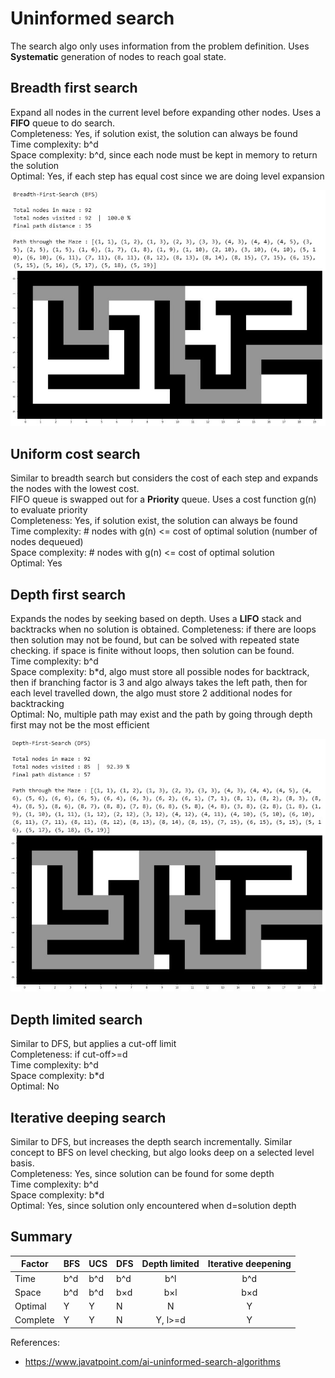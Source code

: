 # Uninformed search

The search algo only uses information from the problem definition. Uses **Systematic** generation of nodes to reach goal state.

## Breadth first search

Expand all nodes in the current level before expanding other nodes. Uses a **FIFO** queue to do search.  
Completeness: Yes, if solution exist, the solution can always be found  
Time complexity: b^d  
Space complexity: b^d, since each node must be kept in memory to return the solution  
Optimal: Yes, if each step has equal cost since we are doing level expansion 

![BFS](BFS.jpg)

## Uniform cost search

Similar to breadth search but considers the cost of each step and expands the nodes with the lowest cost.  
FIFO queue is swapped out for a **Priority** queue. Uses a cost function g(n) to evaluate priority  
Completeness: Yes, if solution exist, the solution can always be found  
Time complexity: # nodes with g(n) <= cost of optimal solution (number of nodes dequeued)  
Space complexity: # nodes with g(n) <= cost of optimal solution  
Optimal: Yes

## Depth first search

Expands the nodes by seeking based on depth. Uses a **LIFO** stack and backtracks when no solution is obtained.
Completeness: if there are loops then solution may not be found, but can be solved with repeated state checking. if space is finite without loops, then solution can be found.  
Time complexity: b^d  
Space complexity: b*d, algo must store all possible nodes for backtrack, then if branching factor is 3 and algo always takes the left path, then for each level travelled down, the algo must store 2 additional nodes for backtracking  
Optimal: No, multiple path may exist and the path by going through depth first may not be the most efficient

![DFS](DFS.jpg)

## Depth limited search

Similar to DFS, but applies a cut-off limit  
Completeness: if cut-off>=d  
Time complexity: b^d  
Space complexity: b*d  
Optimal: No

## Iterative deeping search

Similar to DFS, but increases the depth search incrementally. Similar concept to BFS on level checking, but algo looks deep on a selected level basis.  
Completeness: Yes, since solution can be found for some depth  
Time complexity: b^d  
Space complexity: b*d  
Optimal: Yes, since solution only encountered when d=solution depth

## Summary

| Factor | BFS | UCS | DFS | Depth limited | Iterative deepening |
| --- | --- | --- | --- | :---: | :---: |
| Time | b^d | b^d | b^d | b^l | b^d |
| Space | b^d | b^d | b&times;d | b&times;l | b&times;d|
| Optimal | Y | Y | N | N | Y |
| Complete | Y | Y | N | Y, l>=d | Y |

References:

- <https://www.javatpoint.com/ai-uninformed-search-algorithms>
